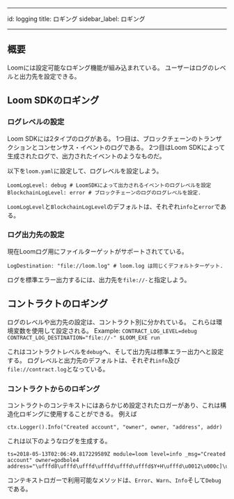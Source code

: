 * * *

id: logging title: ロギング sidebar_label: ロギング

* * *

## 概要

Loomには設定可能なロギング機能が組み込まれている。 ユーザーはログのレベルと出力先を設定できる。

## Loom SDKのロギング

### ログレベルの設定

Loom SDKには2タイプのログがある。 1つ目は、ブロックチェーンのトランザクションとコンセンサス・イベントのログである。 2つ目はLoom SDKによって生成されたログで、出力されたイベントのようなものだ。

以下を`loom.yaml`に設定して、ログレベルを設定しよう。

    LoomLogLevel: debug # LoomSDKによって出力されるイベントのログレベルを設定
    BlockchainLogLevel: error # ブロックチェーンのログのログレベルを設定.
    

`LoomLogLevel`と`BlockchainLogLevel`のデフォルトは、それぞれ`info`と`error`である。

### ログ出力先の設定

現在Loomログ用にファイルターゲットがサポートされてている。

    LogDestination: "file://loom.log" # loom.log は同じくデフォルトターゲット.
    

ログを標準エラー出力するには、出力先を`file://-`と指定しよう。

## コントラクトのロギング

ログのレベルや出力先の設定は、コントラクト別に分かれている。 これらは環境変数を使用して設定される。 Example: `CONTRACT_LOG_LEVEL=debug CONTRACT_LOG_DESTINATION="file://-" $LOOM_EXE run`

これはコントラクトレベルを`debug`へ、そして出力先は標準エラー出力へと設定する。 ログレベルと出力先のデフォルトは、それぞれ`info`及び`file://contract.log`となっている。

### コントラクトからのロギング

コントラクトのコンテキストにはあらかじめ設定されたロガーがあり、これは構造化ロギングに使用することができる。 例えば

    ctx.Logger().Info("Created account", "owner", owner, "address", addr)
    

これは以下のようなログを生成する。

    ts=2018-05-13T02:06:49.817229589Z module=loom level=info _msg="Created account" owner=godbole4 address="\ufffd8\ufffd\ufffd\ufffd\ufffd\ufffd$Y+H\ufffd\u0012\u000c]\u001a\ufffd\ufffd\ufffd\ufffd"
    

コンテキストロガーで利用可能なメソッドは、`Error`、`Warn`、`Info`そして`Debug`である。